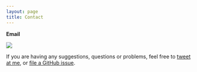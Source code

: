 ```yaml
---
layout: page
title: Contact
---
```


**Email**

![](https://maguilera.net/img/email.png)

If you are having any suggestions, questions or problems, feel free to [tweet at me](https://twitter.com/intent/tweet?text=%40m_aguilera_), or [file a GitHub issue](https://github.com/MiguelAguilera/lagrange/issues/new).
